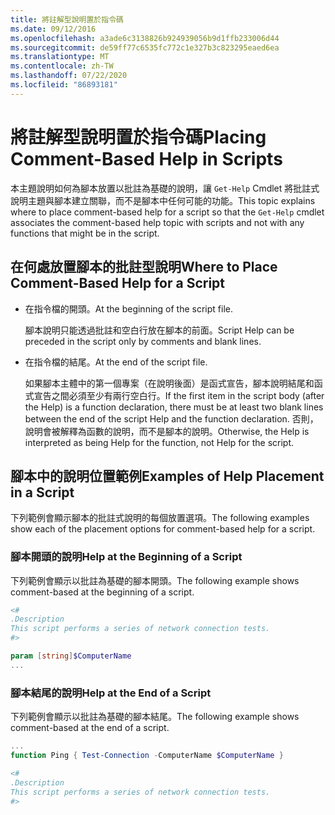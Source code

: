```yaml
---
title: 將註解型說明置於指令碼
ms.date: 09/12/2016
ms.openlocfilehash: a3ade6c3138826b924939056b9d1ffb233006d44
ms.sourcegitcommit: de59ff77c6535fc772c1e327b3c823295eaed6ea
ms.translationtype: MT
ms.contentlocale: zh-TW
ms.lasthandoff: 07/22/2020
ms.locfileid: "86893181"
---
```

# <a name="placing-comment-based-help-in-scripts"></a><span data-ttu-id="1a10d-102">將註解型說明置於指令碼</span><span class="sxs-lookup"><span data-stu-id="1a10d-102">Placing Comment-Based Help in Scripts</span></span>

<span data-ttu-id="1a10d-103">本主題說明如何為腳本放置以批註為基礎的說明，讓 `Get-Help` Cmdlet 將批註式說明主題與腳本建立關聯，而不是腳本中任何可能的功能。</span><span class="sxs-lookup"><span data-stu-id="1a10d-103">This topic explains where to place comment-based help for a script so that the `Get-Help` cmdlet associates the comment-based help topic with scripts and not with any functions that might be in the script.</span></span>

## <a name="where-to-place-comment-based-help-for-a-script"></a><span data-ttu-id="1a10d-104">在何處放置腳本的批註型說明</span><span class="sxs-lookup"><span data-stu-id="1a10d-104">Where to Place Comment-Based Help for a Script</span></span>

- <span data-ttu-id="1a10d-105">在指令檔的開頭。</span><span class="sxs-lookup"><span data-stu-id="1a10d-105">At the beginning of the script file.</span></span>

  <span data-ttu-id="1a10d-106">腳本說明只能透過批註和空白行放在腳本的前面。</span><span class="sxs-lookup"><span data-stu-id="1a10d-106">Script Help can be preceded in the script only by comments and blank lines.</span></span>

- <span data-ttu-id="1a10d-107">在指令檔的結尾。</span><span class="sxs-lookup"><span data-stu-id="1a10d-107">At the end of the script file.</span></span>

  <span data-ttu-id="1a10d-108">如果腳本主體中的第一個專案（在說明後面）是函式宣告，腳本說明結尾和函式宣告之間必須至少有兩行空白行。</span><span class="sxs-lookup"><span data-stu-id="1a10d-108">If the first item in the script body (after the Help) is a function declaration, there must be at least two blank lines between the end of the script Help and the function declaration.</span></span> <span data-ttu-id="1a10d-109">否則，說明會被解釋為函數的說明，而不是腳本的說明。</span><span class="sxs-lookup"><span data-stu-id="1a10d-109">Otherwise, the Help is interpreted as being Help for the function, not Help for the script.</span></span>

## <a name="examples-of-help-placement-in-a-script"></a><span data-ttu-id="1a10d-110">腳本中的說明位置範例</span><span class="sxs-lookup"><span data-stu-id="1a10d-110">Examples of Help Placement in a Script</span></span>

<span data-ttu-id="1a10d-111">下列範例會顯示腳本的批註式說明的每個放置選項。</span><span class="sxs-lookup"><span data-stu-id="1a10d-111">The following examples show each of the placement options for comment-based help for a script.</span></span>

### <a name="help-at-the-beginning-of-a-script"></a><span data-ttu-id="1a10d-112">腳本開頭的說明</span><span class="sxs-lookup"><span data-stu-id="1a10d-112">Help at the Beginning of a Script</span></span>

<span data-ttu-id="1a10d-113">下列範例會顯示以批註為基礎的腳本開頭。</span><span class="sxs-lookup"><span data-stu-id="1a10d-113">The following example shows comment-based at the beginning of a script.</span></span>

```powershell
<#
.Description
This script performs a series of network connection tests.
#>

param [string]$ComputerName
...
```

### <a name="help-at-the-end-of-a-script"></a><span data-ttu-id="1a10d-114">腳本結尾的說明</span><span class="sxs-lookup"><span data-stu-id="1a10d-114">Help at the End of a Script</span></span>

 <span data-ttu-id="1a10d-115">下列範例會顯示以批註為基礎的腳本結尾。</span><span class="sxs-lookup"><span data-stu-id="1a10d-115">The following example shows comment-based at the end of a script.</span></span>

```powershell
...
function Ping { Test-Connection -ComputerName $ComputerName }

<#
.Description
This script performs a series of network connection tests.
#>
```
